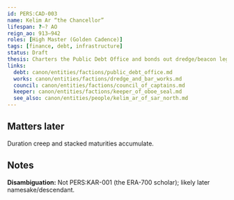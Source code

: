 ```yaml
---
id: PERS:CAD-003
name: Kelim Ar “the Chancellor”
lifespan: ?–? AO
reign_ao: 913–942
roles: [High Master (Golden Cadence)]
tags: [finance, debt, infrastructure]
status: Draft
thesis: Charters the Public Debt Office and bonds out dredge/beacon legs, seeding later duration-creep risk.
links:
  debt: canon/entities/factions/public_debt_office.md
  works: canon/entities/factions/dredge_and_bar_works.md
  council: canon/entities/factions/council_of_captains.md
  keeper: canon/entities/factions/keeper_of_oboe_seal.md
  see_also: canon/entities/people/kelim_ar_of_sar_north.md
---
```


## Matters later
Duration creep and stacked maturities accumulate.

## Notes
**Disambiguation:** Not PERS:KAR-001 (the ERA-700 scholar); likely later namesake/descendant.
